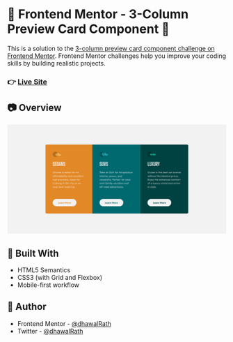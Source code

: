 # :star2: Frontend Mentor - 3-Column Preview Card Component :star2:

This is a solution to the [3-column preview card component challenge on Frontend Mentor](https://www.frontendmentor.io/challenges/3column-preview-card-component-pH92eAR2-). Frontend Mentor challenges help you improve your coding skills by building realistic projects.

### :point_right: [Live Site](https://dhawalrath.github.io/3-column-preview-card-component-main/)

## :camera: Overview

![](./screenshots/desktop.png)

## :muscle: Built With

- HTML5 Semantics
- CSS3 (with Grid and Flexbox)
- Mobile-first workflow

## :man: Author

- Frontend Mentor - [@dhawalRath](https://www.frontendmentor.io/profile/dhawalRath)
- Twitter - [@dhawalRath](https://www.twitter.com/dhawalRath)
